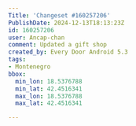 ```yaml
---
Title: 'Changeset #160257206'
PublishDate: 2024-12-13T18:13:23Z
id: 160257206
user: Ancap-chan
comment: Updated a gift shop
created_by: Every Door Android 5.3
tags:
- Montenegro
bbox:
  min_lon: 18.5376788
  min_lat: 42.4516341
  max_lon: 18.5376788
  max_lat: 42.4516341

---
```

